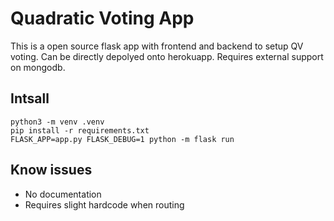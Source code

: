 # Quadratic Voting App
This is a open source flask app with frontend and backend to setup QV voting. Can be directly depolyed onto herokuapp.
Requires external support on mongodb.


## Intsall
```
python3 -m venv .venv
pip install -r requirements.txt
FLASK_APP=app.py FLASK_DEBUG=1 python -m flask run
```

## Know issues
- No documentation
- Requires slight hardcode when routing
